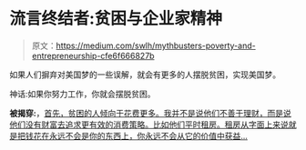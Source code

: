 # 流言终结者:贫困与企业家精神

> 原文：<https://medium.com/swlh/mythbusters-poverty-and-entrepreneurship-cfe6f666827b>

如果人们摒弃对美国梦的一些误解，就会有更多的人摆脱贫困，实现美国梦。

神话:如果你努力工作，你就会摆脱贫困。

**被揭穿:**，[首先，贫困的人倾向于花费更多。我并不是说他们不善于理财，而是说他们没有财富去追求更有效的消费策略。比如他们平时租房。租房从字面上来说就是把钱花在永远不会是你的东西上，你永远不会从它的价值中获益…](https://money.cnn.com/2015/04/23/news/economy/poor-spending/index.html)